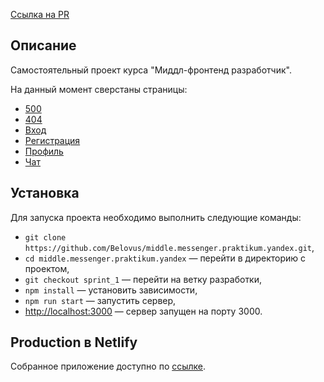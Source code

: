 [Ссылка на PR]()

## Описание

Самостоятельный проект курса "Миддл-фронтенд разработчик".

На данный момент сверстаны страницы:

- [500](https://golden-bonbon-1c2cd9.netlify.app/500)
- [404](https://golden-bonbon-1c2cd9.netlify.app/404)
- [Вход](https://golden-bonbon-1c2cd9.netlify.app/login)
- [Регистрация](https://golden-bonbon-1c2cd9.netlify.app/registration)
- [Профиль](https://gifted-thompson-3242a4.netlify.app/profile)
- [Чат](https://golden-bonbon-1c2cd9.netlify.app/chats)

## Установка

Для запуска проекта необходимо выполнить следующие команды:

- `git clone https://github.com/Belovus/middle.messenger.praktikum.yandex.git`,
- `cd middle.messenger.praktikum.yandex` — перейти в директорию с проектом,
- `git checkout sprint_1` — перейти на ветку разработки,
- `npm install` — установить зависимости,
- `npm run start` — запустить сервер,
- [http://localhost:3000](http://localhost:3000) — сервер запущен на порту 3000.

## Production в Netlify

Собранное приложение доступно по [ссылке](https://golden-bonbon-1c2cd9.netlify.app).